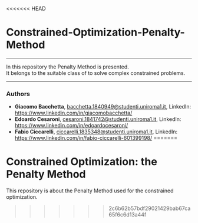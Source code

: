<<<<<<< HEAD
# Constrained-Optimization-Penalty-Method
***
In this repository the Penalty Method is presented. \
It belongs to the suitable class of to solve complex constrained problems.
***
### Authors
-  **Giacomo Bacchetta**, <bacchetta.1840949@studenti.uniroma1.it>, LinkedIn: <https://www.linkedin.com/in/giacomobacchetta/>
-  **Edoardo Cesaroni**, <cesaroni.1841742@studenti.uniroma1.it>, LinkedIn: <https://www.linkedin.com/in/edoardocesaroni/>
-  **Fabio Ciccarelli**, <ciccarelli.1835348@studenti.uniroma1.it>, LinkedIn: <https://www.linkedin.com/in/fabio-ciccarelli-601399198/>
=======
# Constrained Optimization: the Penalty Method
This repository is about the Penalty Method used for the constrained optimization.
>>>>>>> 2c6b62b57bdf29021429bab67ca65f6c6d13a44f
